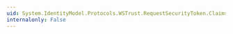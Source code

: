 ```yaml
---
uid: System.IdentityModel.Protocols.WSTrust.RequestSecurityToken.Claims
internalonly: False
---
```

